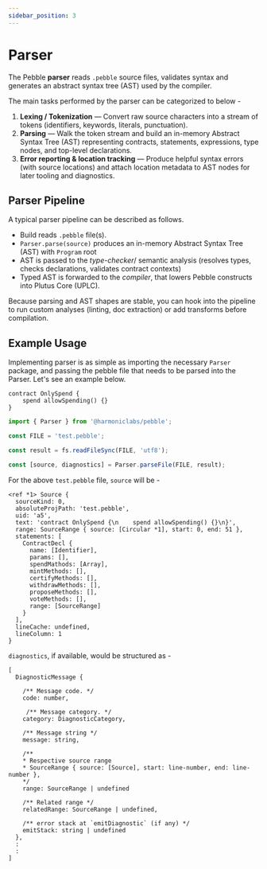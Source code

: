 ```yaml
---
sidebar_position: 3
---
```


# Parser

The Pebble **parser** reads `.pebble` source files, validates syntax and generates an abstract syntax tree (AST) used by the compiler.

The main tasks performed by the parser can be categorized to below -
1. **Lexing / Tokenization** — Convert raw source characters into a stream of tokens (identifiers, keywords, literals, punctuation).  
2. **Parsing** — Walk the token stream and build an in-memory Abstract Syntax Tree (AST) representing contracts, statements, expressions, type nodes, and top-level declarations.  
3. **Error reporting & location tracking** — Produce helpful syntax errors (with source locations) and attach location metadata to AST nodes for later tooling and diagnostics.


## Parser Pipeline

A typical parser pipeline can be described as follows.

- Build reads `.pebble` file(s).
- `Parser.parse(source)` produces an in-memory Abstract Syntax Tree (AST) with `Program` root
- AST is passed to the _type-checker_/ semantic analysis (resolves types, checks declarations, validates contract contexts)
- Typed AST is forwarded to the _compiler_, that lowers Pebble constructs into Plutus Core (UPLC).

Because parsing and AST shapes are stable, you can hook into the pipeline to run custom analyses (linting, doc extraction) or add transforms before compilation.


## Example Usage

Implementing parser is as simple as importing the necessary `Parser` package, and passing the pebble file that needs to be parsed into the Parser. Let's see an example below.

```test.pebble
contract OnlySpend {
    spend allowSpending() {}
}
```

```ts
import { Parser } from '@harmoniclabs/pebble';

const FILE = 'test.pebble';

const result = fs.readFileSync(FILE, 'utf8');

const [source, diagnostics] = Parser.parseFile(FILE, result);


```

For the above `test.pebble` file, `source` will be -
```
<ref *1> Source {
  sourceKind: 0,
  absoluteProjPath: 'test.pebble',
  uid: 'a5',
  text: 'contract OnlySpend {\n    spend allowSpending() {}\n}',
  range: SourceRange { source: [Circular *1], start: 0, end: 51 },
  statements: [
    ContractDecl {
      name: [Identifier],
      params: [],
      spendMathods: [Array],
      mintMethods: [],
      certifyMethods: [],
      withdrawMethods: [],
      proposeMethods: [],
      voteMethods: [],
      range: [SourceRange]
    }
  ],
  lineCache: undefined,
  lineColumn: 1
}
```

`diagnostics`, if available, would be structured as -
```
[
  DiagnosticMessage {
    
    /** Message code. */
    code: number,
    
     /** Message category. */
    category: DiagnosticCategory,

    /** Message string */
    message: string, 

    /**
    * Respective source range
    * SourceRange { source: [Source], start: line-number, end: line-number },
    */
    range: SourceRange | undefined 

    /** Related range */
    relatedRange: SourceRange | undefined,

    /** error stack at `emitDiagnostic` (if any) */
    emitStack: string | undefined
  },
  :
  :
]
```
